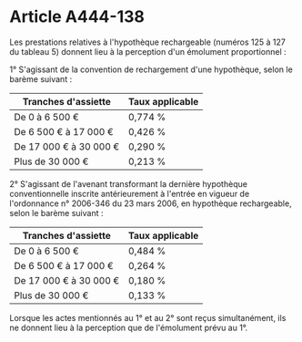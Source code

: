 # Article A444-138

Les prestations relatives à l'hypothèque rechargeable (numéros 125 à 127 du tableau 5) donnent lieu à la perception d'un émolument proportionnel :

1° S'agissant de la convention de rechargement d'une hypothèque, selon le barème suivant :

| Tranches d'assiette |  Taux applicable |
| --- | --- |
|  De 0 à 6 500 € |  0,774 % |
|  De 6 500 € à 17 000 € |  0,426 % |
|  De 17 000 € à 30 000 € |  0,290 % |
|  Plus de 30 000 € |  0,213 % |

2° S'agissant de l'avenant transformant la dernière hypothèque conventionnelle inscrite antérieurement à l'entrée en vigueur de l'ordonnance n° 2006-346 du 23 mars 2006, en hypothèque rechargeable, selon le barème suivant :

| Tranches d'assiette |  Taux applicable |
| --- | --- |
|  De 0 à 6 500 € |  0,484 % |
|  De 6 500 € à 17 000 € |  0,264 % |
|  De 17 000 € à 30 000 € |  0,180 % |
|  Plus de 30 000 € |  0,133 % |

Lorsque les actes mentionnés au 1° et au 2° sont reçus simultanément, ils ne donnent lieu à la perception que de l'émolument prévu au 1°.
